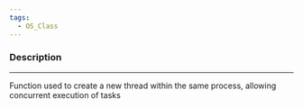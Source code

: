 ```yaml
---
tags:
  - OS_Class
---
```

### Description
---
Function used to create a new thread within the same process, allowing concurrent execution of tasks